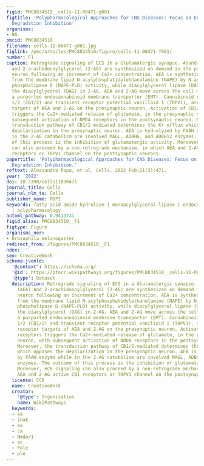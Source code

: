 ```yaml
---
figid: PMC8834510__cells-11-00471-g001
figtitle: 'Polypharmacological Approaches for CNS Diseases: Focus on Endocannabinoid
  Degradation Inhibition'
organisms:
- NA
pmcid: PMC8834510
filename: cells-11-00471-g001.jpg
figlink: /pmc/articles/PMC8834510/figure/cells-11-00471-f001/
number: F1
caption: Retrograde signaling of ECS in a Glutamatergic synapse. Anandamide (AEA)
  and 2-arachidonoylglycerol (2-AG) are synthesized on demand in the postsynaptic
  neuron following an increment of Ca2+ concentration. AEA is synthesized starting
  from the membrane lipid N-acylphosphatidylethanolamine (NAPE) by N-acyl-phosphatidylethanolamine-hydrolyzing
  phospholipase D (NAPE-PLD) activity, while diacylglycerol lipase (DAGL) converts
  the diacylglycerol (DAG) in 2-AG. AEA and 2-AG move across the cell membrane through
  a purported endocannabinoid membrane transporter (EMT). Cannabinoid receptor type
  1/2 (CB1/2) and transient receptor potential vanilloid 1 (TRPV1), are the main receptor
  targets of AEA and 2-AG on the presynaptic neuron. Activation of CB1/2 receptors
  triggers the Ca2+-mediated release of glutamate, in the presynaptic neuron, with
  subsequent activation of NMDA receptors in the postsynaptic neuron. Moreover, the
  transduction pathway of CB1/2-mediated determines the K+ efflux which opposes the
  depolarization in the presynaptic neuron. AEA is hydrolyzed by FAAH enzyme while
  in the 2-AG catabolism are involved MAGL, ADBH6, and ADBH12 enzymes. The outcome
  of this process is the inhibition of glutamatergic activity. Moreover, eCB signaling
  can also proceed by a non-retrograde mechanism, in which AEA and 2-AG active CB1
  receptors or TRPV1 channel on the postsynaptic neurons.
papertitle: 'Polypharmacological Approaches for CNS Diseases: Focus on Endocannabinoid
  Degradation Inhibition.'
reftext: Alessandro Papa, et al. Cells. 2022 Feb;11(3):471.
year: '2022'
doi: 10.3390/cells11030471
journal_title: Cells
journal_nlm_ta: Cells
publisher_name: MDPI
keywords: fatty acid amide hydrolase | monoacylglycerol lipase | endocannabinoid system
  | polypharmacology
automl_pathway: 0.9413731
figid_alias: PMC8834510__F1
figtype: Figure
organisms_ner:
- Drosophila melanogaster
redirect_from: /figures/PMC8834510__F1
ndex: ''
seo: CreativeWork
schema-jsonld:
  '@context': https://schema.org/
  '@id': https://pfocr.wikipathways.org/figures/PMC8834510__cells-11-00471-g001.html
  '@type': Dataset
  description: Retrograde signaling of ECS in a Glutamatergic synapse. Anandamide
    (AEA) and 2-arachidonoylglycerol (2-AG) are synthesized on demand in the postsynaptic
    neuron following an increment of Ca2+ concentration. AEA is synthesized starting
    from the membrane lipid N-acylphosphatidylethanolamine (NAPE) by N-acyl-phosphatidylethanolamine-hydrolyzing
    phospholipase D (NAPE-PLD) activity, while diacylglycerol lipase (DAGL) converts
    the diacylglycerol (DAG) in 2-AG. AEA and 2-AG move across the cell membrane through
    a purported endocannabinoid membrane transporter (EMT). Cannabinoid receptor type
    1/2 (CB1/2) and transient receptor potential vanilloid 1 (TRPV1), are the main
    receptor targets of AEA and 2-AG on the presynaptic neuron. Activation of CB1/2
    receptors triggers the Ca2+-mediated release of glutamate, in the presynaptic
    neuron, with subsequent activation of NMDA receptors in the postsynaptic neuron.
    Moreover, the transduction pathway of CB1/2-mediated determines the K+ efflux
    which opposes the depolarization in the presynaptic neuron. AEA is hydrolyzed
    by FAAH enzyme while in the 2-AG catabolism are involved MAGL, ADBH6, and ADBH12
    enzymes. The outcome of this process is the inhibition of glutamatergic activity.
    Moreover, eCB signaling can also proceed by a non-retrograde mechanism, in which
    AEA and 2-AG active CB1 receptors or TRPV1 channel on the postsynaptic neurons.
  license: CC0
  name: CreativeWork
  creator:
    '@type': Organization
    name: WikiPathways
  keywords:
  - aa
  - inaE
  - ea
  - ca
  - Nmdar1
  - ac
  - Pale
  - ple
---
```

